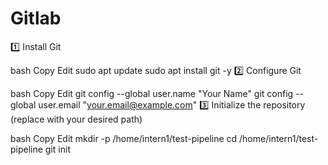 # Gitlab
1️⃣ Install Git

bash
Copy
Edit
sudo apt update
sudo apt install git -y
2️⃣ Configure Git

bash
Copy
Edit
git config --global user.name "Your Name"
git config --global user.email "your.email@example.com"
3️⃣ Initialize the repository (replace with your desired path)

bash
Copy
Edit
mkdir -p /home/intern1/test-pipeline
cd /home/intern1/test-pipeline
git init
